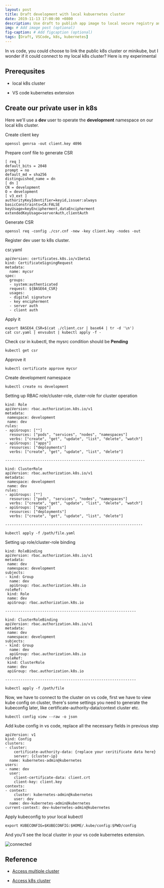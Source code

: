 ```yaml
---
layout: post
title: Draft development with local kubuernetes cluster
date: 2019-11-13 17:00:00 +0800
description: Use draft to publish app image to local secure registry and deploy app to local k8s cluster in vs code. # Add post description (optional)
img: # Add image post (optional)
fig-caption: # Add figcaption (optional)
tags: [Draft, VSCode, k8s, kubernetes]
---
```


In vs code, you could choose to link the public k8s cluster or minikube, but I wonder if it could connect to my local k8s cluster? Here is my experimental 

## Prerequsites

* local k8s cluster

* VS code kubernetes extension


## Create our private user in k8s

Here we'll use a **dev** user to operate the **development** namespace on our local k8s cluster.

Create client key

```
openssl genrsa -out client.key 4096
```

Prepare conf file to generate CSR

```
[ req ]
default_bits = 2048
prompt = no
default_md = sha256
distinguished_name = dn
[ dn ]
CN = development
O = development
[ v3_ext ]
authorityKeyIdentifier=keyid,issuer:always
basicConstraints=CA:FALSE
keyUsage=keyEncipherment,dataEncipherment
extendedKeyUsage=serverAuth,clientAuth
```

Generate CSR

```
openssl req -config ./csr.cnf -new -key client.key -nodes -out 
```

Register dev user to k8s cluster.

csr.yaml

```
apiVersion: certificates.k8s.io/v1beta1
kind: CertificateSigningRequest
metadata:
  name: mycsr
spec:
  groups:
  - system:authenticated
  request: ${BASE64_CSR}
  usages:
  - digital signature
  - key encipherment
  - server auth
  - client auth
```

Apply it

```
export BASE64_CSR=$(cat ./client.csr | base64 | tr -d '\n')
cat csr.yaml | envsubst | kubectl apply -f -
```

Check csr in kubectl, the mysrc condition should be **Pending**

```
kubectl get csr
```

Approve it

```
kubectl certificate approve mycsr
```

Create development namespace

```
kubectl create ns development
```

Setting up RBAC role/cluster-role, cluter-role for cluster operation

```
kind: Role
apiVersion: rbac.authorization.k8s.io/v1
metadata:
 namespace: development
 name: dev
rules:
- apiGroups: [""]
  resources: ["pods", "services", "nodes", "namespaces"]
  verbs: ["create", "get", "update", "list", "delete", "watch"]
- apiGroups: ["apps"]
  resources: ["deployments"]
  verbs: ["create", "get", "update", "list", "delete"]

----------------------------------------------------------------

kind: ClusterRole
apiVersion: rbac.authorization.k8s.io/v1
metadata:
 namespace: development
 name: dev
rules:
- apiGroups: [""]
  resources: ["pods", "services", "nodes", "namespaces"]
  verbs: ["create", "get", "update", "list", "delete", "watch"]
- apiGroups: ["apps"]
  resources: ["deployments"]
  verbs: ["create", "get", "update", "list", "delete"]

---------------------------------------------------------------

kubectl apply -f /path/file.yaml
```

Setting up role/cluster-role binding

```
kind: RoleBinding
apiVersion: rbac.authorization.k8s.io/v1
metadata:
 name: dev
 namespace: development
subjects:
- kind: Group
  name: dev
  apiGroup: rbac.authorization.k8s.io
roleRef:
 kind: Role
 name: dev
 apiGroup: rbac.authorization.k8s.io

------------------------------------------------------------

kind: ClusterRoleBinding
apiVersion: rbac.authorization.k8s.io/v1
metadata:
 name: dev
 namespace: development
subjects:
- kind: Group
  name: dev
  apiGroup: rbac.authorization.k8s.io
roleRef:
 kind: ClusterRole
 name: dev
 apiGroup: rbac.authorization.k8s.io

------------------------------------------------------------

kubectl apply -f /path/file
```

Now, we have to connect to the cluster on vs code, first we have to view kube config on cluster, there's some settings you need to generate the kubeconfig later, like certificate-authority-data/context cluster etc.

```
kubectl config view --raw -o json
```

Add kube config in vs code, replace all the necessary fields in previous step

```
apiVersion: v1
kind: Config
clusters:
- cluster:
    certificate-authority-data: {replace your ceritificate data here}
    server: {cluster-ip}
  name: kubernetes-admin@kubernetes
users:
- name: dev
  user: 
    client-certificate-data: client.crt
    client-key: client.key
contexts:
- context:
    cluster: kubernetes-admin@kubernetes
    user: dev
  name: dev-kubernetes-admin@kubernetes
current-context: dev-kubernetes-admin@kubernetes

```

Apply kubeconfig to your local kubectl

```
export KUBECONFIG=$KUBECONFIG:$HOME/.kube/config:$PWD/config
```

And you'll see the local cluster in your vs code kubernetes extension.

![connected](https://hyt0617.github.io/notes/assets/img/connected-cluster.png)


## Reference

* [Access multiple cluster](https://kubernetes.io/docs/tasks/access-application-cluster/configure-access-multiple-clusters/)

* [Access k8s cluster](https://medium.com/better-programming/k8s-tips-give-access-to-your-clusterwith-a-client-certificate-dfb3b71a76fe)


